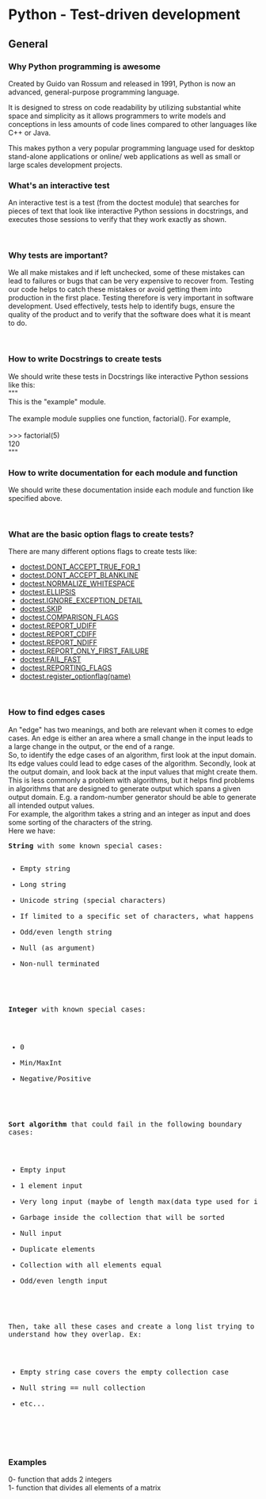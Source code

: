 <h1>Python - Test-driven development</h1>
<h2>General</h2>
<h3>Why Python programming is awesome</h3>
Created by Guido van Rossum and released in 1991, Python is now an advanced, general-purpose programming language.

It is designed to stress on code readability by utilizing substantial white space and simplicity as it allows programmers to write models and conceptions in less amounts of code lines compared to other languages like C++ or Java.

This makes python a very popular programming language used for desktop stand-alone applications or online/ web applications as well as small or large scales development projects.</br>
<h3>What's an interactive test</h3>
<p>An interactive test is a test (from the doctest module) that searches for pieces of text that look like interactive Python sessions in docstrings, and executes those sessions to verify that they work exactly as shown.</p></br>

<h3>Why tests are important?</h3>
<p>We all make mistakes and if left unchecked, some of these mistakes can lead to failures or bugs that can be very expensive to recover from. Testing our code helps to catch these mistakes or avoid getting them into production in the first place. Testing therefore is very important in software development. Used effectively, tests help to identify bugs, ensure the quality of the product and to verify that the software does what it is meant to do.</p></br>

<h3>How to write Docstrings to create tests</h3>
<p>We should write these tests in Docstrings like interactive Python sessions like this:</br>
"""</br>
This is the "example" module.</br>
</br>
The example module supplies one function, factorial().  For example,</br>
</br>
>>> factorial(5)</br>
120</br>
"""
</p>

<h3>How to write documentation for each module and function</h3>
<p>We should write these documentation inside each module and function like specified above.</p></br>

<h3>What are the basic option flags to create tests?</h3>
<p>There are many different options flags to create tests like:</p>
<ul>
<li><a href="https://docs.python.org/3.4/library/doctest.html#doctest.DONT_ACCEPT_TRUE_FOR_1">doctest.DONT_ACCEPT_TRUE_FOR_1</a></li>
<li><a href="https://docs.python.org/3.4/library/doctest.html#doctest.DONT_ACCEPT_BLANKLINE">doctest.DONT_ACCEPT_BLANKLINE</a></li>
<li><a href="https://docs.python.org/3.4/library/doctest.html#doctest.NORMALIZE_WHITESPACE">doctest.NORMALIZE_WHITESPACE</a></li>
<li><a href="https://docs.python.org/3.4/library/doctest.html#doctest.ELLIPSIS">doctest.ELLIPSIS</a></li>
<li><a href="https://docs.python.org/3.4/library/doctest.html#doctest.IGNORE_EXCEPTION_DETAIL">doctest.IGNORE_EXCEPTION_DETAIL</a></li>
<li><a href="https://docs.python.org/3.4/library/doctest.html#doctest.SKIP">doctest.SKIP</a></li>
<li><a href="https://docs.python.org/3.4/library/doctest.html#doctest.COMPARISON_FLAGS">doctest.COMPARISON_FLAGS</a></li>
<li><a href="https://docs.python.org/3.4/library/doctest.html#doctest.REPORT_UDIFF">doctest.REPORT_UDIFF</a></li>
<li><a href="https://docs.python.org/3.4/library/doctest.html#doctest.REPORT_CDIFF">doctest.REPORT_CDIFF</a></li>
<li><a href="https://docs.python.org/3.4/library/doctest.html#doctest.REPORT_NDIFF">doctest.REPORT_NDIFF</a></li>
<li><a href="https://docs.python.org/3.4/library/doctest.html#doctest.REPORT_ONLY_FIRST_FAILURE">doctest.REPORT_ONLY_FIRST_FAILURE</a></li>
<li><a href="https://docs.python.org/3.4/library/doctest.html#doctest.FAIL_FAST">doctest.FAIL_FAST</a></li>
<li><a href="https://docs.python.org/3.4/library/doctest.html#doctest.REPORTING_FLAGS">doctest.REPORTING_FLAGS</a></li>
<li><a href="https://docs.python.org/3.4/library/doctest.html#doctest.register_optionflag">doctest.register_optionflag(name)</a></li>
</ul></br>

<h3>How to find edges cases</h3>
<p>An "edge" has two meanings, and both are relevant when it comes to edge cases. An edge is either an area where a small change in the input leads to a large change in the output, or the end of a range. </br>So, to identify the edge cases of an algorithm, first look at the input domain. Its edge values could lead to edge cases of the algorithm. Secondly, look at the output domain, and look back at the input values that might create them. This is less commonly a problem with algorithms, but it helps find problems in algorithms that are designed to generate output which spans a given output domain. E.g. a random-number generator should be able to generate all intended output values. </br>For example, the algorithm takes a string and an integer as input and does some sorting of the characters of the string. </br>Here we have:</br>
<pre>
<b>String</b> with some known special cases:
<ul>
<li>Empty string</li>
<li>Long string</li>
<li>Unicode string (special characters)</li>
<li>If limited to a specific set of characters, what happens when some are not in the range</li>
<li>Odd/even length string</li>
<li>Null (as argument)</li>
<li>Non-null terminated</li>
</ul>

<b>Integer</b> with known special cases:
<ul>
<li>0</li>
<li>Min/MaxInt</li>
<li>Negative/Positive</li>
</ul>

<b>Sort algorithm</b> that could fail in the following boundary cases:
<ul>
<li>Empty input</li>
<li>1 element input</li>
<li>Very long input (maybe of length max(data type used for index))</li>
<li>Garbage inside the collection that will be sorted</li>
<li>Null input</li>
<li>Duplicate elements</li>
<li>Collection with all elements equal</li>
<li>Odd/even length input</li>
</ul>

Then, take all these cases and create a long list trying to understand how they overlap. Ex:
<ul>
<li>Empty string case covers the empty collection case</li>
<li>Null string == null collection</li>
<li>etc...</li>
</ul>
</pre>
</p></br>

<h3>Examples</h3>
0- function that adds 2 integers</br>
1- function that divides all elements of a matrix</br>
